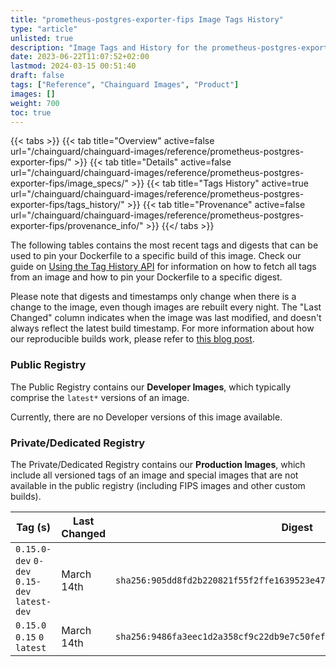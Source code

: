 ```yaml
---
title: "prometheus-postgres-exporter-fips Image Tags History"
type: "article"
unlisted: true
description: "Image Tags and History for the prometheus-postgres-exporter-fips Chainguard Image"
date: 2023-06-22T11:07:52+02:00
lastmod: 2024-03-15 00:51:40
draft: false
tags: ["Reference", "Chainguard Images", "Product"]
images: []
weight: 700
toc: true
---
```


{{< tabs >}}
{{< tab title="Overview" active=false url="/chainguard/chainguard-images/reference/prometheus-postgres-exporter-fips/" >}}
{{< tab title="Details" active=false url="/chainguard/chainguard-images/reference/prometheus-postgres-exporter-fips/image_specs/" >}}
{{< tab title="Tags History" active=true url="/chainguard/chainguard-images/reference/prometheus-postgres-exporter-fips/tags_history/" >}}
{{< tab title="Provenance" active=false url="/chainguard/chainguard-images/reference/prometheus-postgres-exporter-fips/provenance_info/" >}}
{{</ tabs >}}

The following tables contains the most recent tags and digests that can be used to pin your Dockerfile to a specific build of this image. Check our guide on [Using the Tag History API](/chainguard/chainguard-images/using-the-tag-history-api/) for information on how to fetch all tags from an image and how to pin your Dockerfile to a specific digest.

Please note that digests and timestamps only change when there is a change to the image, even though images are rebuilt every night. The "Last Changed" column indicates when the image was last modified, and doesn't always reflect the latest build timestamp. For more information about how our reproducible builds work, please refer to [this blog post](https://www.chainguard.dev/unchained/reproducing-chainguards-reproducible-image-builds).

### Public Registry
The Public Registry contains our **Developer Images**, which typically comprise the `latest*` versions of an image.

Currently, there are no Developer versions of this image available.

### Private/Dedicated Registry
The Private/Dedicated Registry contains our **Production Images**, which include all versioned tags of an image and special images that are not available in the public registry (including FIPS images and other custom builds).

| Tag (s)                                       | Last Changed | Digest                                                                    |
|-----------------------------------------------|--------------|---------------------------------------------------------------------------|
|  `0.15.0-dev` `0-dev` `0.15-dev` `latest-dev` | March 14th   | `sha256:905dd8fd2b220821f55f2ffe1639523e476d8be453c743e4f2663849500778ca` |
|  `0.15.0` `0.15` `0` `latest`                 | March 14th   | `sha256:9486fa3eec1d2a358cf9c22db9e7c50fef7a27c7b30b6707442525b23aa5ad24` |

